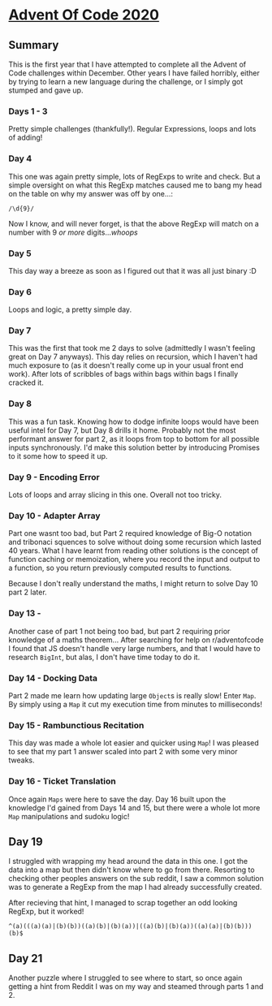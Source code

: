 # [Advent Of Code 2020](https://adventofcode.com/2020)

## Summary

This is the first year that I have attempted to complete all the Advent of Code challenges within December.
Other years I have failed horribly, either by trying to learn a new language during the challenge, or I simply got stumped and gave up.

### Days 1 - 3

Pretty simple challenges (thankfully!). Regular Expressions, loops and lots of adding!

### Day 4

This one was again pretty simple, lots of RegExps to write and check. But a simple oversight on what this RegExp matches caused me to bang my head on the table on why my answer was off by one...:

```
/\d{9}/
```

Now I know, and will never forget, is that the above RegExp will match on a number with 9 _or more_ digits..._whoops_

### Day 5

This day way a breeze as soon as I figured out that it was all just binary :D

### Day 6

Loops and logic, a pretty simple day.

### Day 7

This was the first that took me 2 days to solve (admittedly I wasn't feeling great on Day 7 anyways). This day relies on recursion, which I haven't had much exposure to (as it doesn't really come up in your usual front end work). After lots of scribbles of bags within bags within bags I finally cracked it.

### Day 8

This was a fun task. Knowing how to dodge infinite loops would have been useful intel for Day 7, but Day 8 drills it home. Probably not the most performant answer for part 2, as it loops from top to bottom for all possible inputs synchronously. I'd make this solution better by introducing Promises to it some how to speed it up.

### Day 9 - Encoding Error

Lots of loops and array slicing in this one. Overall not too tricky.

### Day 10 - Adapter Array

Part one wasnt too bad, but Part 2 required knowledge of Big-O notation and tribonaci squences to solve without doing some recursion which lasted 40 years. What I have learnt from reading other solutions is the concept of function caching or memoization, where you record the input and output to a function, so you return previously computed results to functions.

Because I don't really understand the maths, I might return to solve Day 10 part 2 later.

### Day 13 -

Another case of part 1 not being too bad, but part 2 requiring prior knowledge of a maths theorem... After searching for help on r/adventofcode I found that JS doesn't handle very large numbers, and that I would have to research `BigInt`, but alas, I don't have time today to do it.

### Day 14 - Docking Data

Part 2 made me learn how updating large `Object`s is really slow! Enter `Map`. By simply using a `Map` it cut my execution time from minutes to milliseconds!

### Day 15 - Rambunctious Recitation

This day was made a whole lot easier and quicker using `Map`! I was pleased to see that my part 1 answer scaled into part 2 with some very minor tweaks.

### Day 16 - Ticket Translation

Once again `Maps` were here to save the day. Day 16 built upon the knowledge I'd gained from Days 14 and 15, but there were a whole lot more `Map` manipulations and sudoku logic!

## Day 19

I struggled with wrapping my head around the data in this one. I got the data into a map but then didn't know where to go from there. Resorting to checking other peoples answers on the sub reddit, I saw a common solution was to generate a RegExp from the map I had already successfully created.

After recieving that hint, I managed to scrap together an odd looking RegExp, but it worked!

```
^(a)(((a)(a)|(b)(b))((a)(b)|(b)(a))|((a)(b)|(b)(a))((a)(a)|(b)(b)))(b)$
```

## Day 21

Another puzzle where I struggled to see where to start, so once again getting a hint from Reddit I was on my way and steamed through parts 1 and 2.
